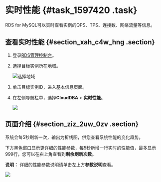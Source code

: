 # 实时性能 {#task_1597420 .task}

RDS for MySQL可以实时查看实例的QPS、TPS、连接数、网络流量等信息。

## 查看实时性能 {#section_xah_c4w_hng .section}

1.  登录[RDS管理控制台](https://rds.console.aliyun.com/)。
2.  选择目标实例所在地域。 

    ![选择地域](http://static-aliyun-doc.oss-cn-hangzhou.aliyuncs.com/assets/img/7814/156525494336543_zh-CN.png)

3.  单击目标实例ID，进入基本信息页面。
4.  在左侧导航栏中，选择**CloudDBA** \> **实时性能**。 

    ![](http://static-aliyun-doc.oss-cn-hangzhou.aliyuncs.com/assets/img/1266985/156525494354723_zh-CN.png)


## 页面介绍 {#section_ziz_2uw_0zv .section}

系统会每5秒刷新一次，输出为折线图，供您查看系统性能的变化趋势。

下方黑色窗口显示更详细的性能参数，每5秒新增一行实时的性能值，最多显示999行，您可以在右上角查看到**剩余刷新次数**。

**说明：** 详细的性能参数说明请单击左上方**参数说明**查看。

![](http://static-aliyun-doc.oss-cn-hangzhou.aliyuncs.com/assets/img/1266985/156525494354726_zh-CN.png)

